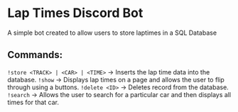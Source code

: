# Lap Times Discord Bot

A simple bot created to allow users to store laptimes in a SQL Database

## Commands:
`!store <TRACK> | <CAR> | <TIME>` -> Inserts the lap time data into the database.
`!show` -> Displays lap times on a page and allows the user to flip through using a buttons.
`!delete <ID>` -> Deletes record from the database.
`!search` -> Allows the user to search for a particular car and then displays all times for that car.
